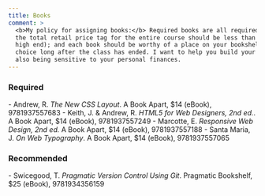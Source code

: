 ```yaml
---
title: Books
comment: >
  <b>My policy for assigning books:</b> Required books are all required in the edition indicated;
  the total retail price tag for the entire course should be less than $100 (this one is $56 on the
  high end); and each book should be worthy of a place on your bookshelf or electronic device of
  choice long after the class has ended. I want to help you build your professional library while
  also being sensitive to your personal finances.
---
```


<section class="required" markdown="1">
<h3>Required</h3>
- Andrew, R. <cite>The New CSS Layout</cite>. A Book Apart, $14 (eBook), 9781937557683
- Keith, J. & Andrew, R. <cite>HTML5 for Web Designers, 2nd ed.</cite>. A Book Apart, $14 (eBook),
  9781937557249
- Marcotte, E. <cite>Responsive Web Design, 2nd ed.</cite> A Book Apart, $14 (eBook), 9781937557188
- Santa Maria, J. <cite>On Web Typography</cite>. A Book Apart, $14 (eBook), 9781937557065
</section>

<section class="recommended" markdown="1">
<h3>Recommended</h3>
- Swicegood, T. <cite>Pragmatic Version Control Using Git</cite>. Pragmatic Bookshelf, $25 (eBook),
  9781934356159
</section>
